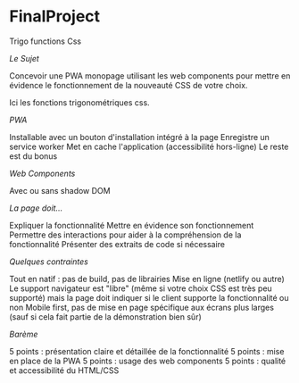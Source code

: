 # FinalProject

Trigo functions Css

_Le Sujet_

Concevoir une PWA monopage utilisant les web components pour mettre en évidence le fonctionnement de la nouveauté CSS de votre choix.

Ici les fonctions trigonométriques css.

_PWA_

Installable avec un bouton d'installation intégré à la page
Enregistre un service worker
Met en cache l'application (accessibilité hors-ligne)
Le reste est du bonus

_Web Components_

Avec ou sans shadow DOM

_La page doit…_

Expliquer la fonctionnalité
Mettre en évidence son fonctionnement
Permettre des interactions pour aider à la compréhension de la fonctionnalité
Présenter des extraits de code si nécessaire

_Quelques contraintes_

Tout en natif : pas de build, pas de librairies
Mise en ligne (netlify ou autre)
Le support navigateur est "libre" (même si votre choix CSS est très peu supporté) mais la page doit indiquer si le client supporte la fonctionnalité ou non
Mobile first, pas de mise en page spécifique aux écrans plus larges (sauf si cela fait partie de la démonstration bien sûr)

_Barème_

5 points : présentation claire et détaillée de la fonctionnalité
5 points : mise en place de la PWA
5 points : usage des web components
5 points : qualité et accessibilité du HTML/CSS
